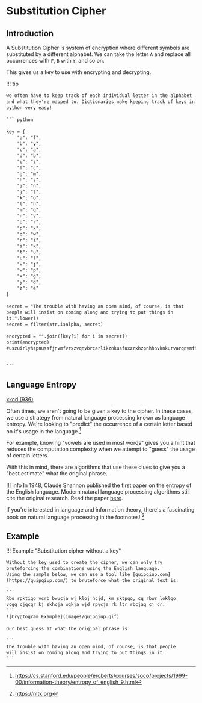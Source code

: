 # Substitution Cipher

## Introduction

A Substitution Cipher is system of encryption where different symbols are substituted by a different alphabet. We can take the letter `A` and replace all occurrences with `F`, `B` with `Y`, and so on.

This gives us a key to use with encrypting and decrypting.
<!-- 
| Original | Key |
| --- | --- |
| A | F |
| B | J |
| C | A |
| D | B |
| E | Z | 
| F | C |
| G | M |
| H | S |
| I | N |
| J | T |
| K | O |
| L | H |
| M | Q |
| N | V |
| O | R |
| P | X |
| Q | W |
| R | I |
| S | K |
| T | U |
| U | L |
| V | J |
| W | P |
| X | G |
| Y | D | 
| Z | E | -->

!!! tip 

    we often have to keep track of each individual letter in the alphabet and what they're mapped to. Dictionaries make keeping track of keys in python very easy!

    ``` python

    key = {
        "a": "f",
        "b": "y",
        "c": "a",
        "d": "b",
        "e": "z",
        "f": "c",
        "g": "m",
        "h": "s",
        "i": "n",
        "j": "t",
        "k": "o",
        "l": "h",
        "m": "q",
        "n": "v",
        "o": "r",
        "p": "x",
        "q": "w",
        "r": "i",
        "s": "k",
        "t": "u",
        "u": "l",
        "v": "j",
        "w": "p",
        "x": "g",
        "y": "d",
        "z": "e"
    }

    secret = "The trouble with having an open mind, of course, is that people will insist on coming along and trying to put things in it.".lower()
    secret = filter(str.isalpha, secret)

    encrypted = "".join([key[i] for i in secret])
    print(encrypted)
    #uszuirlyhzpnussfjnvmfvrxzvqnvbrcarlikznkusfuxzrxhzpnhhnvknkurvarqnvmfhrvmfvbuidnvmurxluusnvmknvnu


    ```

## Language Entropy

[xkcd (936)](https://xkcd.com/936/)

Often times, we aren't going to be given a key to the cipher. In these cases, we use a strategy from natural language processing known as language entropy. We're looking to "predict" the occurrence of a certain letter based on it's usage in the language.[^1]

For example, knowing "vowels are used in most words" gives you a hint that reduces the computation complexity when we attempt to "guess" the usage of certain letters. 

With this in mind, there are algorithms that use these clues to give you a "best estimate" what the original phrase.

!!! info
    In 1948, Claude Shannon published the first paper on the entropy of the English language. Modern natural language processing algorithms still cite the original research. Read the paper [here](https://people.math.harvard.edu/~ctm/home/text/others/shannon/entropy/entropy.pdf).

If you're interested in language and information theory, there's a fascinating book on natural language processing in the footnotes!.[^2]

## Example

!!! Example "Substitution cipher without a key"

    Without the key used to create the cipher, we can only try bruteforcing the combinations using the English language.
    Using the sample below, we can use a tool like [quipqiup.com](https://quipqiup.com/) to bruteforce what the original text is.

    ```
    Rbo rpktigo vcrb bwucja wj kloj hcjd, km sktpqo, cq rbwr loklgo 
    vcgg cjqcqr kj skhcja wgkja wjd rpycja rk ltr rbcjaq cj cr.
    ```
    ![Cryptogram Example](images/quipqiup.gif)

    Our best guess at what the original phrase is:

    ```
    The trouble with having an open mind, of course, is that people 
    will insist on coming along and trying to put things in it.
    ```

[^1]: https://cs.stanford.edu/people/eroberts/courses/soco/projects/1999-00/information-theory/entropy_of_english_9.html
[^2]: https://nltk.org